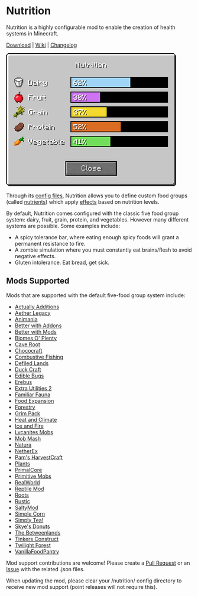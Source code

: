 # Nutrition

Nutrition is a highly configurable mod to enable the creation of health systems in Minecraft.

[Download](https://github.com/WesCook/Nutrition/releases) | [Wiki](https://github.com/WesCook/Nutrition/wiki) | [Changelog](changelog.md)

![Nutrition GUI](screenshots/gui.png "Nutrition GUI")

Through its [config files](https://github.com/WesCook/Nutrition/wiki/Configuration), Nutrition allows you to define custom food groups (called [nutrients](https://github.com/WesCook/Nutrition/wiki/Nutrients)) which apply [effects](https://github.com/WesCook/Nutrition/wiki/Effects) based on nutrition levels.

By default, Nutrition comes configured with the classic five food group system: dairy, fruit, grain, protein, and vegetables.  However many different systems are possible.  Some examples include:

* A spicy tolerance bar, where eating enough spicy foods will grant a permanent resistance to fire.
* A zombie simulation where you must constantly eat brains/flesh to avoid negative effects.
* Gluten intolerance.  Eat bread, get sick.

## Mods Supported

Mods that are supported with the default five-food group system include:

* [Actually Additions](https://minecraft.curseforge.com/projects/actually-additions)
* [Aether Legacy](https://minecraft.curseforge.com/projects/aether-legacy)
* [Animania](https://minecraft.curseforge.com/projects/animania)
* [Better with Addons](https://minecraft.curseforge.com/projects/better-with-addons)
* [Better with Mods](https://minecraft.curseforge.com/projects/better-with-mods)
* [Biomes O' Plenty](https://minecraft.curseforge.com/projects/biomes-o-plenty)
* [Cave Root](https://minecraft.curseforge.com/projects/cave-root)
* [Chococraft](https://minecraft.curseforge.com/projects/chococraft)
* [Combustive Fishing](https://minecraft.curseforge.com/projects/combustive-fishing)
* [Defiled Lands](https://minecraft.curseforge.com/projects/defiled-lands)
* [Duck Craft](https://minecraft.curseforge.com/projects/duck-craft)
* [Edible Bugs](https://minecraft.curseforge.com/projects/edible-bugs)
* [Erebus](https://minecraft.curseforge.com/projects/the-erebus)
* [Extra Utilities 2](https://minecraft.curseforge.com/projects/extra-utilities)
* [Familiar Fauna](https://minecraft.curseforge.com/projects/familiar-fauna)
* [Food Expansion](https://minecraft.curseforge.com/projects/food-expansion)
* [Forestry](https://minecraft.curseforge.com/projects/forestry)
* [Grim Pack](https://minecraft.curseforge.com/projects/grim-pack)
* [Heat and Climate](http://defeatedcrow.jp/modwiki/HeatAndClimate_EN)
* [Ice and Fire](https://minecraft.curseforge.com/projects/ice-and-fire-dragons-in-a-whole-new-light)
* [Lycanites Mobs](https://minecraft.curseforge.com/projects/lycanites-mobs)
* [Mob Mash](https://minecraft.curseforge.com/projects/mob-mash)
* [Natura](https://minecraft.curseforge.com/projects/natura)
* [NetherEx](https://minecraft.curseforge.com/projects/netherex)
* [Pam's HarvestCraft](https://minecraft.curseforge.com/projects/pams-harvestcraft)
* [Plants](https://minecraft.curseforge.com/projects/plants)
* [PrimalCore](https://minecraft.curseforge.com/projects/primalcore)
* [Primitive Mobs](https://minecraft.curseforge.com/projects/primitive-mobs)
* [RealWorld](http://10paksmods.net/realworld.html)
* [Reptile Mod](https://minecraft.curseforge.com/projects/reptilemod)
* [Roots](https://minecraft.curseforge.com/projects/roots)
* [Rustic](https://minecraft.curseforge.com/projects/rustic)
* [SaltyMod](https://minecraft.curseforge.com/projects/saltymod)
* [Simple Corn](https://minecraft.curseforge.com/projects/simple-corn)
* [Simply Tea!](https://minecraft.curseforge.com/projects/simply-tea)
* [Skye's Donuts](https://minecraft.curseforge.com/projects/skyes-donuts)
* [The Betweenlands](https://minecraft.curseforge.com/projects/angry-pixel-the-betweenlands-mod)
* [Tinkers Construct](https://minecraft.curseforge.com/projects/tinkers-construct)
* [Twilight Forest](https://minecraft.curseforge.com/projects/the-twilight-forest)
* [VanillaFoodPantry](https://minecraft.curseforge.com/projects/vanillafoodpantry-mod)

Mod support contributions are welcome!  Please create a [Pull Request](https://github.com/WesCook/Nutrition/pulls) or an [Issue](https://github.com/WesCook/Nutrition/issues) with the related .json files.

When updating the mod, please clear your /nutrition/ config directory to receive new mod support (point releases will not require this).
